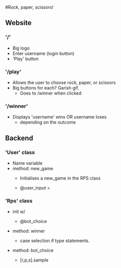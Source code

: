 #Rock, paper, scissors!

## Website
### '/'
- Big logo
- Enter username (login button)
- 'Play' button

### '/play'
- Allows the user to choose rock, paper, or scissors
- Big buttons for each? Garish gif.
  - Goes to /winner when clicked

### '/winner'
- Displays 'username' wins OR username loses 
  - depending on the outcome



## Backend
### 'User' class
- Name variable
- method: new_game
  - Initialises a new_game in the RPS class

  - @user_input = 


### 'Rps' class

- init w/
  - @bot_choice

- method: winner
  - case selection if type statements.

- method: bot_choice
  - [r,p,s].sample